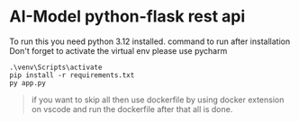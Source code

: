 # AI-Model python-flask rest api 
To run this you need python 3.12 installed.
command to run after installation
Don't forget to activate the virtual env
please use pycharm
```
.\venv\Scripts\activate
pip install -r requirements.txt
py app.py
```

>if you want to skip all then use dockerfile by using docker extension on vscode and run the dockerfile after that all is done.
